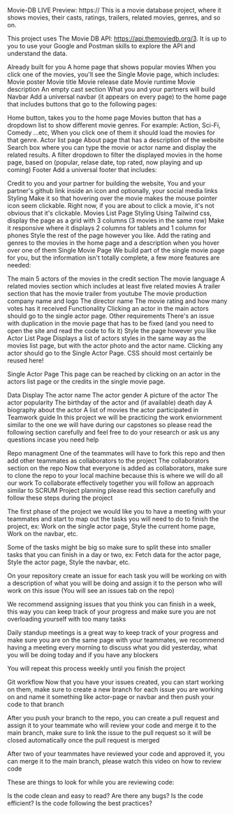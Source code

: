 Movie-DB
LIVE Preview: https://
This is a movie database project, where it shows movies, their casts, ratings, trailers, related movies, genres, and so on.

This project uses The Movie DB API: https://api.themoviedb.org/3. It is up to you to use your Google and Postman skills to explore the API and understand the data.

Already built for you
A home page that shows popular movies
When you click one of the movies, you'll see the Single Movie page, which includes:
Movie poster
Movie title
Movie release date
Movie runtime
Movie description
An empty cast section
What you and your partners will build
Navbar
Add a universal navbar (it appears on every page) to the home page that includes buttons that go to the following pages:

Home button, takes you to the home page
Movies button that has a dropdown list to show different movie genres. For example: Action, Sci-Fi, Comedy ...etc, When you click one of them it should load the movies for that genre.
Actor list page
About page that has a description of the website
Search box where you can type the movie or actor name and display the related results.
A filter dropdown to filter the displayed movies in the home page, based on (popular, relase date, top rated, now playing and up coming)
Footer
Add a universal footer that includes:

Credit to you and your partner for building the website,
You and your partner's github link inside an icon and optionally, your social media links
Styling
Make it so that hovering over the movie makes the mouse pointer icon seem clickable. Right now, if you are about to click a movie, it's not obvious that it's clickable.
Movies List Page
Styling
Using Tailwind css, display the page as a grid with 3 columns (3 movies in the same row)
Make it responsive where it displays 2 columns for tablets and 1 column for phones
Style the rest of the page however you like.
Add the rating and genres to the movies in the home page and a description when you hover over one of them
Single Movie Page
We build part of the single movie page for you, but the information isn't totally complete, a few more features are needed:

The main 5 actors of the movies in the credit section
The movie language
A related movies section which includes at least five related movies
A trailer section that has the movie trailer from youtube
The movie production company name and logo
The director name
The movie rating and how many votes has it received
Functionality
Clicking an actor in the main actors should go to the single actor page.
Other requirements
There's an issue with duplication in the movie page that has to be fixed (and you need to open the site and read the code to fix it)
Style the page however you like
Actor List Page
Displays a list of actors styles in the same way as the movies list page, but with the actor photo and the actor name. Clicking any actor should go to the Single Actor Page. CSS should most certainly be reused here!

Single Actor Page
This page can be reached by clicking on an actor in the actors list page or the credits in the single movie page.

Data Display
The actor name
The actor gender
A picture of the actor
The actor popularity
The birthday of the actor and (if available) death day
A biography about the actor
A list of movies the actor participated in
Teamwork guide
In this project we will be practicing the work enviornment similar to the one we will have during our capstones so please read the following section carefully and feel free to do your research or ask us any questions incase you need help

Repo managment
One of the teammates will have to fork this repo and then add other teammates as collaborators to the project The collaborators section on the repo
Now that everyone is added as collaborators, make sure to clone the repo to your local machine because this is where we will do all our work
To collaborate effectively together you will follow an approach similar to SCRUM
Project planning
please read this section carefully and follow these steps during the project

The first phase of the project we would like you to have a meeting with your teammates and start to map out the tasks you will need to do to finish the project, ex: Work on the single actor page, Style the current home page, Work on the navbar, etc.

Some of the tasks might be big so make sure to split these into smaller tasks that you can finish in a day or two, ex: Fetch data for the actor page, Style the actor page, Style the navbar, etc.

On your repository create an issue for each task you will be working on with a description of what you will be doing and assign it to the person who will work on this issue (You will see an issues tab on the repo)

We recommend assigning issues that you think you can finish in a week, this way you can keep track of your progress and make sure you are not overloading yourself with too many tasks

Daily standup meetings is a great way to keep track of your progress and make sure you are on the same page with your teammates, we recommend having a meeting every morning to discuss what you did yesterday, what you will be doing today and if you have any blockers

You will repeat this process weekly until you finish the project

Git workflow
Now that you have your issues created, you can start working on them, make sure to create a new branch for each issue you are working on and name it something like actor-page or navbar and then push your code to that branch

After you push your branch to the repo, you can create a pull request and assign it to your teammate who will review your code and merge it to the main branch, make sure to link the issue to the pull request so it will be closed automatically once the pull request is merged

After two of your teammates have reviewed your code and approved it, you can merge it to the main branch, please watch this video on how to review code

These are things to look for while you are reviewing code:

Is the code clean and easy to read?
Are there any bugs?
Is the code efficient?
Is the code following the best practices?